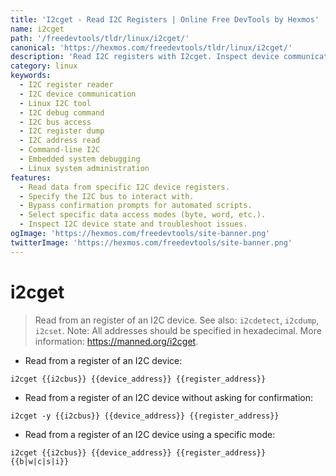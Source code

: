 ```yaml
---
title: 'I2cget - Read I2C Registers | Online Free DevTools by Hexmos'
name: i2cget
path: '/freedevtools/tldr/linux/i2cget/'
canonical: 'https://hexmos.com/freedevtools/tldr/linux/i2cget/'
description: 'Read I2C registers with I2cget. Inspect device communication and debug embedded systems efficiently. Free online tool, no registration required.'
category: linux
keywords:
  - I2C register reader
  - I2C device communication
  - Linux I2C tool
  - I2C debug command
  - I2C bus access
  - I2C register dump
  - I2C address read
  - Command-line I2C
  - Embedded system debugging
  - Linux system administration
features:
  - Read data from specific I2C device registers.
  - Specify the I2C bus to interact with.
  - Bypass confirmation prompts for automated scripts.
  - Select specific data access modes (byte, word, etc.).
  - Inspect I2C device state and troubleshoot issues.
ogImage: 'https://hexmos.com/freedevtools/site-banner.png'
twitterImage: 'https://hexmos.com/freedevtools/site-banner.png'
---
```


# i2cget

> Read from an register of an I2C device.
> See also: `i2cdetect`, `i2cdump`, `i2cset`.
> Note: All addresses should be specified in hexadecimal.
> More information: <https://manned.org/i2cget>.

- Read from a register of an I2C device:

`i2cget {{i2cbus}} {{device_address}} {{register_address}}`

- Read from a register of an I2C device without asking for confirmation:

`i2cget -y {{i2cbus}} {{device_address}} {{register_address}}`

- Read from a register of an I2C device using a specific mode:

`i2cget {{i2cbus}} {{device_address}} {{register_address}} {{b|w|c|s|i}}`
